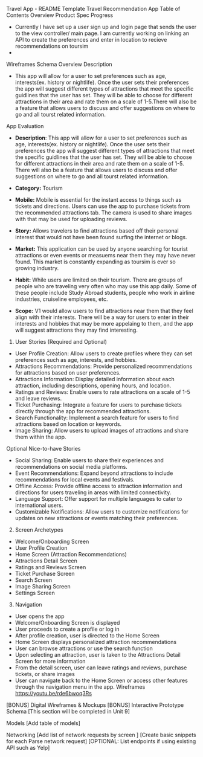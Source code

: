 Travel App - README Template
Travel Recommendation App
Table of Contents
Overview
Product Spec
Progress
- Currently I have set up a user sign up and login page that sends the user to the view controller/ main page. I am currently working on linking an API to create the preferences and enter in location to recieve recommendations on toursim
-  
Wireframes
Schema
Overview
Description
- This app will allow for a user to set preferences such as age, interests(ex. history or nightlife). Once the user sets their preferences the app will suggest different types of attractions that meet the specific guidlines that the user has set. They will be able to choose for different attractions in their area and rate them on a scale of 1-5.There will also be a feature that allows users to discuss and offer suggestions on where to go and all tourst related information.  

App Evaluation
   - **Description**:  This app will allow for a user to set preferences such as age, interests(ex. history or nightlife). Once the user sets their preferences the app will suggest different types of attractions that meet the specific guidlines that the user has set. They will be able to choose for different attractions in their area and rate them on a scale of 1-5. There will also be a feature that allows users to discuss and offer suggestions on where to go and all tourst related information.
  
   - **Category:** Tourism
    
   - **Mobile:** Mobile is essential for the instant access to things such as tickets and directions. Users can use the app to purchase tickets from the recommended attractions tab. The camera is used to share images with that may be used for uploading reviews.
   
   - **Story:** Allows travelers to find attractions based off their personal interest that would not have been found surfing the internet or blogs. 
   
   - **Market:** This application can be used by anyone searching for tourist attractions or even events or measuems near them they may have never found. This market is constantly expanding as toursim is ever so growing industry. 
  
   - **Habit:** While users are limited on their tourism. There are groups of people who are traveling very often who may use this app daily. Some of these people include Study Abroad students, people who work in airline industries, cruiseline employees, etc. 
   
   - **Scope:** V1 would allow users to find attractions near them that they feel align with their interests. There will be a way for users to enter in their interests and hobbies that may be more appelaing to them, and the app will suggest attractions they may find interesting. 
  
1. User Stories (Required and Optional)

- User Profile Creation: Allow users to create profiles where they can set preferences such as age, interests, and hobbies.
- Attractions Recommendations: Provide personalized recommendations for attractions based on user preferences.
- Attractions Information: Display detailed information about each attraction, including descriptions, opening hours, and location.
- Ratings and Reviews: Enable users to rate attractions on a scale of 1-5 and leave reviews.
- Ticket Purchasing: Integrate a feature for users to purchase tickets directly through the app for recommended attractions.
- Search Functionality: Implement a search feature for users to find attractions based on location or keywords.
- Image Sharing: Allow users to upload images of attractions and share them within the app.

Optional Nice-to-have Stories
- Social Sharing: Enable users to share their experiences and recommendations on social media platforms.
- Event Recommendations: Expand beyond attractions to include recommendations for local events and festivals.
- Offline Access: Provide offline access to attraction information and directions for users traveling in areas with limited connectivity.
- Language Support: Offer support for multiple languages to cater to international users.
- Customizable Notifications: Allow users to customize notifications for updates on new attractions or events matching their preferences.

2. Screen Archetypes
- Welcome/Onboarding Screen
- User Profile Creation
- Home Screen (Attraction Recommendations)
- Attractions Detail Screen
- Ratings and Reviews Screen
- Ticket Purchase Screen
- Search Screen
- Image Sharing Screen
- Settings Screen

3. Navigation
- User opens the app
- Welcome/Onboarding Screen is displayed
- User proceeds to create a profile or log in
- After profile creation, user is directed to the Home Screen
- Home Screen displays personalized attraction recommendations
- User can browse attractions or use the search function
- Upon selecting an attraction, user is taken to the Attractions Detail Screen for more information
- From the detail screen, user can leave ratings and reviews, purchase tickets, or share images
- User can navigate back to the Home Screen or access other features through the navigation menu in the app.
Wireframes
https://youtu.be/rde6bwoq3Rs


[BONUS] Digital Wireframes & Mockups
[BONUS] Interactive Prototype
Schema
[This section will be completed in Unit 9]

Models
[Add table of models]

Networking
[Add list of network requests by screen ]
[Create basic snippets for each Parse network request]
[OPTIONAL: List endpoints if using existing API such as Yelp]
